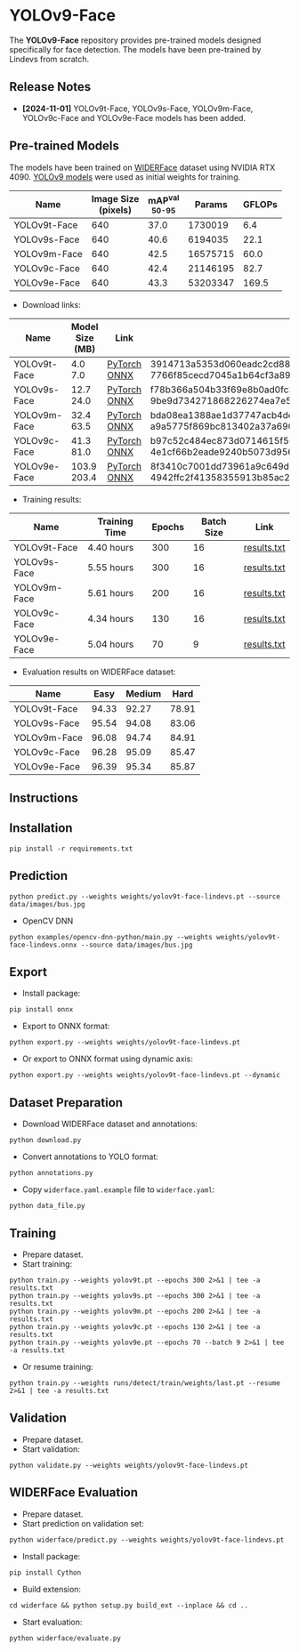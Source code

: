 # YOLOv9-Face

The **YOLOv9-Face** repository provides pre-trained models designed specifically for face detection. The models have
been pre-trained by Lindevs from scratch.

## Release Notes

* **[2024-11-01]** YOLOv9t-Face, YOLOv9s-Face, YOLOv9m-Face, YOLOv9c-Face and YOLOv9e-Face models has been added.

## Pre-trained Models

The models have been trained on [WIDERFace](http://shuoyang1213.me/WIDERFACE/) dataset using NVIDIA RTX 4090.
[YOLOv9 models](https://github.com/ultralytics/ultralytics#models) were used as initial weights for training.

| Name         | Image Size<br>(pixels) | mAP<sup>val<br>50-95 | Params   | GFLOPs |
|--------------|------------------------|----------------------|----------|--------|
| YOLOv9t-Face | 640                    | 37.0                 | 1730019  | 6.4    |
| YOLOv9s-Face | 640                    | 40.6                 | 6194035  | 22.1   |
| YOLOv9m-Face | 640                    | 42.5                 | 16575715 | 60.0   |
| YOLOv9c-Face | 640                    | 42.4                 | 21146195 | 82.7   |
| YOLOv9e-Face | 640                    | 43.3                 | 53203347 | 169.5  |

* Download links:

| Name         | Model Size (MB) | Link                                                                                                                                                                                                    | SHA-256                                                                                                                              |
|--------------|-----------------|---------------------------------------------------------------------------------------------------------------------------------------------------------------------------------------------------------|--------------------------------------------------------------------------------------------------------------------------------------|
| YOLOv9t-Face | 4.0<br>7.0      | [PyTorch](https://github.com/lindevs/yolov9-face/releases/latest/download/yolov9t-face-lindevs.pt)<br>[ONNX](https://github.com/lindevs/yolov9-face/releases/latest/download/yolov9t-face-lindevs.onnx) | 3914713a5353d060eadc2cd8888676cc6ea9ac59921ed8bcff42755ee75a298c<br>7766f85cecd7045a1b64cf3a89d94819c62cc5ff24b782b86bb0dec4f9e31964 |
| YOLOv9s-Face | 12.7<br>24.0    | [PyTorch](https://github.com/lindevs/yolov9-face/releases/latest/download/yolov9s-face-lindevs.pt)<br>[ONNX](https://github.com/lindevs/yolov9-face/releases/latest/download/yolov9s-face-lindevs.onnx) | f78b366a504b33f69e8b0ad0fc3c28e64153b167d71f4c1a29b903840fe67df4<br>9be9d734271868226274ea7e54f15e8c5bc2a4cf1b909a2eb6b6602987627e61 |
| YOLOv9m-Face | 32.4<br>63.5    | [PyTorch](https://github.com/lindevs/yolov9-face/releases/latest/download/yolov9m-face-lindevs.pt)<br>[ONNX](https://github.com/lindevs/yolov9-face/releases/latest/download/yolov9m-face-lindevs.onnx) | bda08ea1388ae1d37747acb4dec4b08884b0078af2fc137fe4e93d498c474d3f<br>a9a5775f869bc813402a37a690c50d9344520eda3177e4f66860370a68e5f23b |
| YOLOv9c-Face | 41.3<br>81.0    | [PyTorch](https://github.com/lindevs/yolov9-face/releases/latest/download/yolov9c-face-lindevs.pt)<br>[ONNX](https://github.com/lindevs/yolov9-face/releases/latest/download/yolov9c-face-lindevs.onnx) | b97c52c484ec873d0714615f566e31dc0bebc96eeafc43dca8204a9355802ba0<br>4e1cf66b2eade9240b5073d9563e6b737fe38123c4e53e342bec36274b530fae |
| YOLOv9e-Face | 103.9<br>203.4  | [PyTorch](https://github.com/lindevs/yolov9-face/releases/latest/download/yolov9e-face-lindevs.pt)<br>[ONNX](https://github.com/lindevs/yolov9-face/releases/latest/download/yolov9e-face-lindevs.onnx) | 8f3410c7001dd73961a9c649d7dbd62162d0ac5851b54fd99deea4b9681abeed<br>4942ffc2f41358355913b85ac2f9aa033ec3d25a56546f6141500097d4a7b4f4 |

* Training results:

| Name         | Training Time | Epochs | Batch Size | Link                                                  |
|--------------|---------------|--------|------------|-------------------------------------------------------|
| YOLOv9t-Face | 4.40 hours    | 300    | 16         | [results.txt](results/train/yolov9t-face/results.txt) |
| YOLOv9s-Face | 5.55 hours    | 300    | 16         | [results.txt](results/train/yolov9s-face/results.txt) |
| YOLOv9m-Face | 5.61 hours    | 200    | 16         | [results.txt](results/train/yolov9m-face/results.txt) |
| YOLOv9c-Face | 4.34 hours    | 130    | 16         | [results.txt](results/train/yolov9c-face/results.txt) |
| YOLOv9e-Face | 5.04 hours    | 70     | 9          | [results.txt](results/train/yolov9e-face/results.txt) |

* Evaluation results on WIDERFace dataset:

| Name         | Easy  | Medium | Hard  |
|--------------|-------|--------|-------|
| YOLOv9t-Face | 94.33 | 92.27  | 78.91 |
| YOLOv9s-Face | 95.54 | 94.08  | 83.06 |
| YOLOv9m-Face | 96.08 | 94.74  | 84.91 |
| YOLOv9c-Face | 96.28 | 95.09  | 85.47 |
| YOLOv9e-Face | 96.39 | 95.34  | 85.87 |

## Instructions

## Installation

```shell
pip install -r requirements.txt
```

## Prediction

```shell
python predict.py --weights weights/yolov9t-face-lindevs.pt --source data/images/bus.jpg
```

* OpenCV DNN

```shell
python examples/opencv-dnn-python/main.py --weights weights/yolov9t-face-lindevs.onnx --source data/images/bus.jpg
```

## Export

* Install package:

```shell
pip install onnx
```

* Export to ONNX format:

```shell
python export.py --weights weights/yolov9t-face-lindevs.pt
```

* Or export to ONNX format using dynamic axis:

```shell
python export.py --weights weights/yolov9t-face-lindevs.pt --dynamic
```

## Dataset Preparation

* Download WIDERFace dataset and annotations:

```shell
python download.py
```

* Convert annotations to YOLO format:

```shell
python annotations.py
```

* Copy `widerface.yaml.example` file to `widerface.yaml`:

```shell
python data_file.py
```

## Training

* Prepare dataset.
* Start training:

```shell
python train.py --weights yolov9t.pt --epochs 300 2>&1 | tee -a results.txt
python train.py --weights yolov9s.pt --epochs 300 2>&1 | tee -a results.txt
python train.py --weights yolov9m.pt --epochs 200 2>&1 | tee -a results.txt
python train.py --weights yolov9c.pt --epochs 130 2>&1 | tee -a results.txt
python train.py --weights yolov9e.pt --epochs 70 --batch 9 2>&1 | tee -a results.txt
```

* Or resume training:

```shell
python train.py --weights runs/detect/train/weights/last.pt --resume 2>&1 | tee -a results.txt
```

## Validation

* Prepare dataset.
* Start validation:

```shell
python validate.py --weights weights/yolov9t-face-lindevs.pt
```

## WIDERFace Evaluation

* Prepare dataset.
* Start prediction on validation set:

```shell
python widerface/predict.py --weights weights/yolov9t-face-lindevs.pt
```

* Install package:

```shell
pip install Cython
```

* Build extension:

```shell
cd widerface && python setup.py build_ext --inplace && cd ..
```

* Start evaluation:

```shell
python widerface/evaluate.py
```
